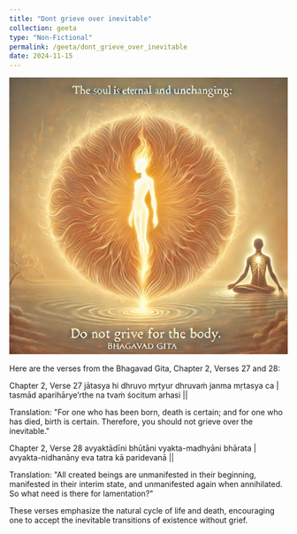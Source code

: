 ```yaml
---
title: "Dont grieve over inevitable"
collection: geeta
type: "Non-Fictional"
permalink: /geeta/dont_grieve_over_inevitable
date: 2024-11-15
---
```


[<img src="../images/shlok_2_25_2_26.webp" width="1000" height="500"/>](../images/shlok_2_27_2_28.webp)

Here are the verses from the Bhagavad Gita, Chapter 2, Verses 27 and 28:

Chapter 2, Verse 27
jātasya hi dhruvo mṛtyur dhruvaṁ janma mṛtasya ca | tasmād aparihārye’rthe na tvaṁ śocitum arhasi ||

Translation:
"For one who has been born, death is certain; and for one who has died, birth is certain. Therefore, you should not grieve over the inevitable."

Chapter 2, Verse 28
avyaktādīni bhūtāni vyakta-madhyāni bhārata | avyakta-nidhanāny eva tatra kā paridevanā ||

Translation:
"All created beings are unmanifested in their beginning, manifested in their interim state, and unmanifested again when annihilated. So what need is there for lamentation?"

These verses emphasize the natural cycle of life and death, encouraging one to accept the inevitable transitions of existence without grief.
